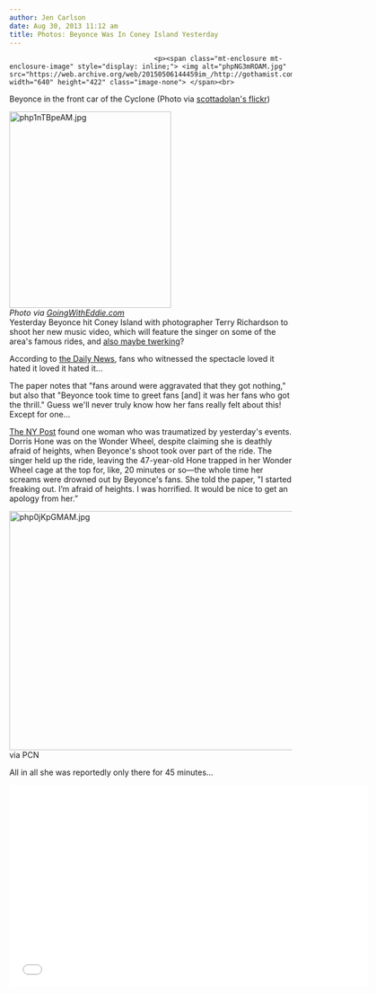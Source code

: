 ```yaml
---
author: Jen Carlson
date: Aug 30, 2013 11:12 am
title: Photos: Beyonce Was In Coney Island Yesterday
---
```


	
										<p><span class="mt-enclosure mt-enclosure-image" style="display: inline;"> <img alt="phpNG3mROAM.jpg" src="https://web.archive.org/web/20150506144459im_/http://gothamist.com/attachments/arts_jen/phpNG3mROAM.jpg" width="640" height="422" class="image-none"> </span><br>
<span class="photo_caption">Beyonce in the front car of the Cyclone (Photo via <a href="https://web.archive.org/web/20150506144459/http://www.flickr.com/photos/scottadolan/9626634199/in/pool-gothamist">scottadolan&apos;s flickr</a>)</span></p>

<p><span class="mt-enclosure mt-enclosure-image" style="display: inline;"> </span></p><div class="image-right"> <img alt="php1nTBpeAM.jpg" src="https://web.archive.org/web/20150506144459im_/http://gothamist.com/attachments/arts_jen/php1nTBpeAM.jpg" width="288" height="350"> <br> <i style=" width:288px; ;display:block"> Photo via <a href="https://web.archive.org/web/20150506144459/http://GoingWithEddie.com/">GoingWithEddie.com</a></i></div> Yesterday Beyonce hit Coney Island with photographer Terry Richardson to shoot her new music video, which will feature the singer on some of the area&apos;s famous rides, and <a href="https://web.archive.org/web/20150506144459/http://pbs.twimg.com/media/BS6s6EKCYAA20tP.png">also maybe twerking</a>? <p></p>

<p>According to <a href="https://web.archive.org/web/20150506144459/http://www.nydailynews.com/new-york/brooklyn/beyonce-rides-coney-island-cyclone-article-1.1441216">the Daily News</a>, fans who witnessed the spectacle loved it hated it loved it hated it...</p>

<p>The paper notes that &quot;fans around were aggravated that they got nothing,&quot; but also that &quot;Beyonce took time to greet fans [and] it was her fans who got the thrill.&quot; Guess we&apos;ll never truly know how her fans really felt about this! Except for one...</p>

<p><a href="https://web.archive.org/web/20150506144459/http://www.nypost.com/p/news/local/ordeal_over_beyonc_aieee_ikYVQfqpjG1hTCGI2ASPtJ">The NY Post</a> found one woman who was traumatized by yesterday&apos;s events. Dorris Hone was on the Wonder Wheel, despite claiming she is deathly afraid of heights, when Beyonce&apos;s shoot took over part of the ride. The singer held up the ride, leaving the 47-year-old Hone trapped in her Wonder Wheel cage at the top for, like, 20 minutes or so&#x2014;the whole time her screams were drowned out by Beyonce&apos;s fans. She told the paper, &quot;I started freaking out. I&#x2019;m afraid of heights. I was horrified. It would be nice to get an apology from her.&#x201D;</p>

<p><span class="mt-enclosure mt-enclosure-image" style="display: inline;"> <img alt="php0jKpGMAM.jpg" src="https://web.archive.org/web/20150506144459im_/http://gothamist.com/attachments/arts_jen/php0jKpGMAM.jpg" width="640" height="426" class="image-none"> </span><br>
<span class="photo_caption">via PCN</span></p>

<p>All in all she was reportedly only there for 45 minutes...</p>

<p><iframe width="640" height="360" src="//web.archive.org/web/20150506144459if_/http://www.youtube.com/embed/0nWzHqhm_J0" frameborder="0" allowfullscreen></iframe></p>					
										
									
				